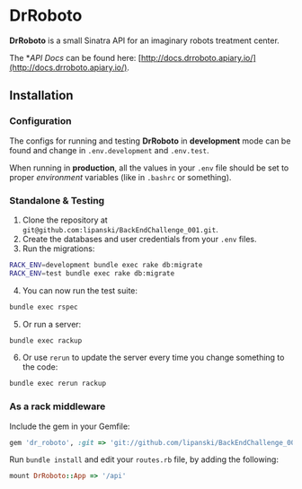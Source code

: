 # DrRoboto

**DrRoboto** is a small Sinatra API for an imaginary robots treatment center. 

The **API Docs* can be found here: [http://docs.drroboto.apiary.io/](http://docs.drroboto.apiary.io/).

## Installation

### Configuration

The configs for running and testing **DrRoboto** in **development** mode can be 
found and change in ``.env.development`` and ``.env.test``.

When running in **production**, all the values in your ``.env`` file should 
be set to proper *environment* variables (like in ``.bashrc`` or something).

### Standalone & Testing

1. Clone the repository at ``git@github.com:lipanski/BackEndChallenge_001.git``.
2. Create the databases and user credentials from your ``.env`` files.
3. Run the migrations:
```bash
RACK_ENV=development bundle exec rake db:migrate
RACK_ENV=test bundle exec rake db:migrate
```
4. You can now run the test suite:
```bash
bundle exec rspec
```
5. Or run a server:
```bash
bundle exec rackup
```
6. Or use ``rerun`` to update the server every time you change something to the code:
```bash
bundle exec rerun rackup
```

### As a rack middleware

Include the gem in your Gemfile:
```ruby
gem 'dr_roboto', :git => 'git://github.com/lipanski/BackEndChallenge_001'
```

Run ``bundle install`` and edit your ``routes.rb`` file, by adding the following:
```ruby
mount DrRoboto::App => '/api'
```